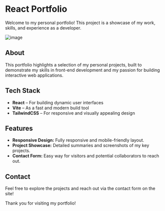 # React Portfolio

Welcome to my personal portfolio! This project is a showcase of my work, skills, and experience as a developer.

![image](https://github.com/user-attachments/assets/1322abc1-0a38-43c1-b973-99fd3f589f95)

## About

This portfolio highlights a selection of my personal projects, built to demonstrate my skills in front-end development and my passion for building interactive web applications.

## Tech Stack

- **React** – For building dynamic user interfaces
- **Vite** – As a fast and modern build tool
- **TailwindCSS** – For responsive and visually appealing design

## Features

- **Responsive Design:** Fully responsive and mobile-friendly layout.
- **Project Showcase:** Detailed summaries and screenshots of my key projects.
- **Contact Form:** Easy way for visitors and potential collaborators to reach out.


## Contact

Feel free to explore the projects and reach out via the contact form on the site!

Thank you for visiting my portfolio!
